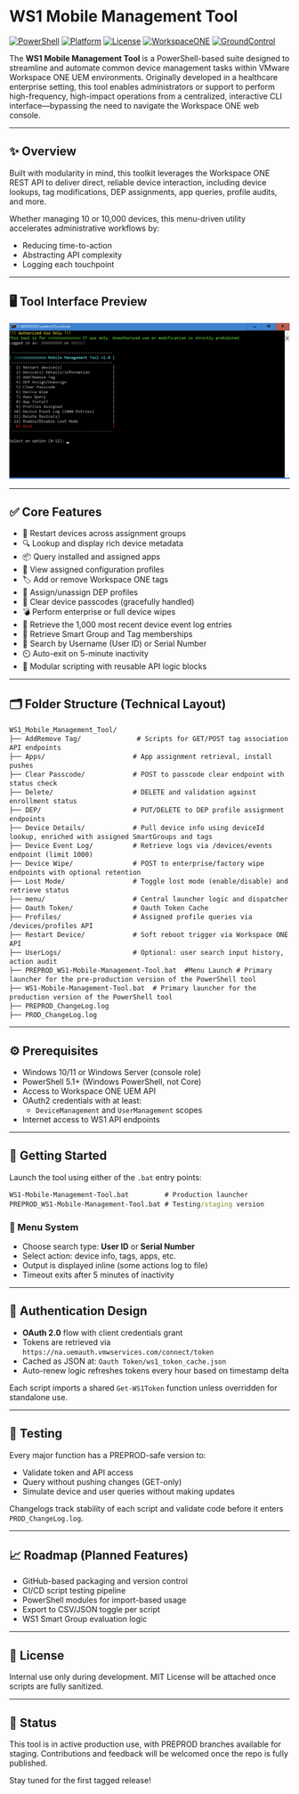# WS1 Mobile Management Tool

[![PowerShell](https://img.shields.io/badge/PowerShell-5.1%2B-blue.svg)](https://docs.microsoft.com/powershell/)
[![Platform](https://img.shields.io/badge/Platform-Windows%2010%20%2F%2011-lightgrey)](https://microsoft.com)
[![License](https://img.shields.io/badge/License-MIT-green.svg)](LICENSE)
[![WorkspaceONE](https://img.shields.io/badge/WorkspaceONE-API_Integrated-blueviolet.svg)](https://developer.vmware.com/apis/ws1/)
[![GroundControl](https://img.shields.io/badge/GroundControl-Compatible-yellow.svg)](https://www.imprivata.com/groundcontrol)

The **WS1 Mobile Management Tool** is a PowerShell-based suite designed to streamline and automate common device management tasks within VMware Workspace ONE UEM environments. Originally developed in a healthcare enterprise setting, this tool enables administrators or support to perform high-frequency, high-impact operations from a centralized, interactive CLI interface—bypassing the need to navigate the Workspace ONE web console.

---

## ✨ Overview
Built with modularity in mind, this toolkit leverages the Workspace ONE REST API to deliver direct, reliable device interaction, including device lookups, tag modifications, DEP assignments, app queries, profile audits, and more.

Whether managing 10 or 10,000 devices, this menu-driven utility accelerates administrative workflows by:
- Reducing time-to-action
- Abstracting API complexity
- Logging each touchpoint

---

## 🖥️ Tool Interface Preview

![Menu Interface](https://raw.githubusercontent.com/reponomadx/WS1-Mobile-Management-Tool/main/WS1-Mobile-Management-Tool.jpg)

---

## ✅ Core Features

- 🔁 Restart devices across assignment groups
- 🔍 Lookup and display rich device metadata
- 📦 Query installed and assigned apps
- 🧩 View assigned configuration profiles
- 🏷️ Add or remove Workspace ONE tags
- 🚚 Assign/unassign DEP profiles
- 🔐 Clear device passcodes (gracefully handled)
- 💣 Perform enterprise or full device wipes
- 📑 Retrieve the 1,000 most recent device event log entries
- 👥 Retrieve Smart Group and Tag memberships
- 👤 Search by Username (User ID) or Serial Number
- ⏲️ Auto-exit on 5-minute inactivity
- 💬 Modular scripting with reusable API logic blocks

---

## 🗂 Folder Structure (Technical Layout)

```
WS1_Mobile_Management_Tool/
├── AddRemove Tag/              # Scripts for GET/POST tag association API endpoints
├── Apps/                      # App assignment retrieval, install pushes
├── Clear Passcode/            # POST to passcode clear endpoint with status check
├── Delete/                    # DELETE and validation against enrollment status
├── DEP/                       # PUT/DELETE to DEP profile assignment endpoints
├── Device Details/            # Pull device info using deviceId lookup, enriched with assigned SmartGroups and tags
├── Device Event Log/          # Retrieve logs via /devices/events endpoint (limit 1000)
├── Device Wipe/               # POST to enterprise/factory wipe endpoints with optional retention
├── Lost Mode/                 # Toggle lost mode (enable/disable) and retrieve status
├── menu/                      # Central launcher logic and dispatcher
├── Oauth Token/               # Oauth Token Cache
├── Profiles/                  # Assigned profile queries via /devices/profiles API
├── Restart Device/            # Soft reboot trigger via Workspace ONE API
├── UserLogs/                  # Optional: user search input history, action audit
├── PREPROD_WS1-Mobile-Management-Tool.bat 	#Menu Launch # Primary launcher for the pre-production version of the PowerShell tool
├── WS1-Mobile-Management-Tool.bat	# Primary launcher for the production version of the PowerShell tool
├── PREPROD_ChangeLog.log
├── PROD_ChangeLog.log
```

---

## ⚙️ Prerequisites
- Windows 10/11 or Windows Server (console role)
- PowerShell 5.1+ (Windows PowerShell, not Core)
- Access to Workspace ONE UEM API
- OAuth2 credentials with at least:
  - `DeviceManagement` and `UserManagement` scopes
- Internet access to WS1 API endpoints

---

## 🚀 Getting Started

Launch the tool using either of the `.bat` entry points:
```bat
WS1-Mobile-Management-Tool.bat         # Production launcher
PREPROD_WS1-Mobile-Management-Tool.bat # Testing/staging version
```

### 🧠 Menu System
- Choose search type: **User ID** or **Serial Number**
- Select action: device info, tags, apps, etc.
- Output is displayed inline (some actions log to file)
- Timeout exits after 5 minutes of inactivity

---

## 🔐 Authentication Design

- **OAuth 2.0** flow with client credentials grant
- Tokens are retrieved via `https://na.uemauth.vmwservices.com/connect/token`
- Cached as JSON at: `Oauth Token/ws1_token_cache.json`
- Auto-renew logic refreshes tokens every hour based on timestamp delta

Each script imports a shared `Get-WS1Token` function unless overridden for standalone use.

---

## 🧪 Testing

Every major function has a PREPROD-safe version to:
- Validate token and API access
- Query without pushing changes (GET-only)
- Simulate device and user queries without making updates

Changelogs track stability of each script and validate code before it enters `PROD_ChangeLog.log`.

---

## 📈 Roadmap (Planned Features)
- GitHub-based packaging and version control
- CI/CD script testing pipeline
- PowerShell modules for import-based usage
- Export to CSV/JSON toggle per script
- WS1 Smart Group evaluation logic

---

## 📝 License
Internal use only during development.
MIT License will be attached once scripts are fully sanitized.

---

## 📣 Status
This tool is in active production use, with PREPROD branches available for staging. Contributions and feedback will be welcomed once the repo is fully published.

Stay tuned for the first tagged release!

